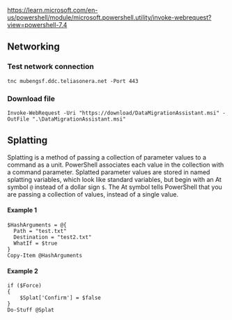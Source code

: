 https://learn.microsoft.com/en-us/powershell/module/microsoft.powershell.utility/invoke-webrequest?view=powershell-7.4

## Networking
### Test network connection 
```
tnc mubengsf.ddc.teliasonera.net -Port 443
```

### Download file 
```
Invoke-WebRequest -Uri "https://download/DataMigrationAssistant.msi" -OutFile ".\DataMigrationAssistant.msi"
```

## Splatting

Splatting is a method of passing a collection of parameter values to a command as a unit. PowerShell associates each value in the collection with a command parameter. Splatted parameter values are stored in named splatting variables, which look like standard variables, but begin with an At symbol `@` instead of a dollar sign `$`. The At symbol tells PowerShell that you are passing a collection of values, instead of a single value.

#### Example 1
```
$HashArguments = @{
  Path = "test.txt"
  Destination = "test2.txt"
  WhatIf = $true
}
Copy-Item @HashArguments
```
#### Example 2
```
if ($Force)
{
    $Splat['Confirm'] = $false
}
Do-Stuff @Splat
```
